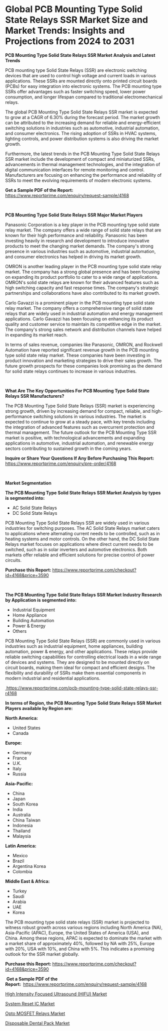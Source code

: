 <p><h1>Global PCB Mounting Type Solid State Relays SSR Market Size and Market Trends: Insights and Projections from 2024 to 2031</h1></p><p><strong>PCB Mounting Type Solid State Relays SSR Market Analysis and Latest Trends</strong></p>
<p><p>PCB mounting type Solid State Relays (SSR) are electronic switching devices that are used to control high voltage and current loads in various applications. These SSRs are mounted directly onto printed circuit boards (PCBs) for easy integration into electronic systems. The PCB mounting type SSRs offer advantages such as faster switching speed, lower power consumption, and longer lifespan compared to traditional electromechanical relays.</p><p>The global PCB Mounting Type Solid State Relays SSR market is expected to grow at a CAGR of 6.30% during the forecast period. The market growth can be attributed to the increasing demand for reliable and energy-efficient switching solutions in industries such as automotive, industrial automation, and consumer electronics. The rising adoption of SSRs in HVAC systems, lighting controls, and power distribution systems is also driving the market growth.</p><p>Furthermore, the latest trends in the PCB Mounting Type Solid State Relays SSR market include the development of compact and miniaturized SSRs, advancements in thermal management technologies, and the integration of digital communication interfaces for remote monitoring and control. Manufacturers are focusing on enhancing the performance and reliability of SSRs to meet the evolving requirements of modern electronic systems.</p></p>
<p><strong>Get a Sample PDF of the Report:&nbsp;</strong> <a href="https://www.reportprime.com/enquiry/request-sample/4168">https://www.reportprime.com/enquiry/request-sample/4168</a></p>
<p>&nbsp;</p>
<p><strong>PCB Mounting Type Solid State Relays SSR Major Market Players</strong></p>
<p><p>Panasonic Corporation is a key player in the PCB mounting type solid state relay market. The company offers a wide range of solid state relays that are known for their high performance and reliability. Panasonic has been investing heavily in research and development to introduce innovative products to meet the changing market demands. The company's strong presence in various industries such as automotive, industrial automation, and consumer electronics has helped in driving its market growth.</p><p>OMRON is another leading player in the PCB mounting type solid state relay market. The company has a strong global presence and has been focusing on expanding its product portfolio to cater to a wide range of applications. OMRON's solid state relays are known for their advanced features such as high switching capacity and fast response times. The company's strategic partnerships and collaborations have also contributed to its market growth.</p><p>Carlo Gavazzi is a prominent player in the PCB mounting type solid state relay market. The company offers a comprehensive range of solid state relays that are widely used in industrial automation and energy management applications. Carlo Gavazzi has been focusing on enhancing its product quality and customer service to maintain its competitive edge in the market. The company's strong sales network and distribution channels have helped in expanding its market reach.</p><p>In terms of sales revenue, companies like Panasonic, OMRON, and Rockwell Automation have reported significant revenue growth in the PCB mounting type solid state relay market. These companies have been investing in product innovation and marketing strategies to drive their sales growth. The future growth prospects for these companies look promising as the demand for solid state relays continues to increase in various industries.</p></p>
<p>&nbsp;</p>
<p><strong>What Are The Key Opportunities For PCB Mounting Type Solid State Relays SSR Manufacturers?</strong></p>
<p><p>The PCB Mounting Type Solid State Relays (SSR) market is experiencing strong growth, driven by increasing demand for compact, reliable, and high-performance switching solutions in various industries. The market is expected to continue to grow at a steady pace, with key trends including the integration of advanced features such as overcurrent protection and thermal management. The future outlook for the PCB Mounting Type SSR market is positive, with technological advancements and expanding applications in automotive, industrial automation, and renewable energy sectors contributing to sustained growth in the coming years.</p></p>
<p><strong>Inquire or Share Your Questions If Any Before Purchasing This Report:</strong> <a href="https://www.reportprime.com/enquiry/pre-order/4168">https://www.reportprime.com/enquiry/pre-order/4168</a></p>
<p>&nbsp;</p>
<p><strong>Market Segmentation</strong></p>
<p><strong>The PCB Mounting Type Solid State Relays SSR Market Analysis by types is segmented into:</strong></p>
<p><ul><li>AC Solid State Relays</li><li>DC Solid State Relays</li></ul></p>
<p><p>PCB Mounting Type Solid State Relays SSR are widely used in various industries for switching purposes. The AC Solid State Relays market caters to applications where alternating current needs to be controlled, such as in heating systems and motor controls. On the other hand, the DC Solid State Relays market focuses on applications where direct current needs to be switched, such as in solar inverters and automotive electronics. Both markets offer reliable and efficient solutions for precise control of power circuits.</p></p>
<p><strong>Purchase this Report:&nbsp;</strong><a href="https://www.reportprime.com/checkout?id=4168&price=3590">https://www.reportprime.com/checkout?id=4168&price=3590</a></p>
<p>&nbsp;</p>
<p><strong>The PCB Mounting Type Solid State Relays SSR Market Industry Research by Application is segmented into:</strong></p>
<p><ul><li>Industrial Equipment</li><li>Home Appliance</li><li>Building Automation</li><li>Power & Energy</li><li>Others</li></ul></p>
<p><p>PCB Mounting Type Solid State Relays (SSR) are commonly used in various industries such as industrial equipment, home appliances, building automation, power & energy, and other applications. These relays provide reliable switching capabilities for controlling electrical loads in a wide range of devices and systems. They are designed to be mounted directly on circuit boards, making them ideal for compact and efficient designs. The flexibility and durability of SSRs make them essential components in modern industrial and residential applications.</p></p>
<p><a href="https://www.reportprime.com/pcb-mounting-type-solid-state-relays-ssr-r4168">&nbsp;https://www.reportprime.com/pcb-mounting-type-solid-state-relays-ssr-r4168</a></p>
<p><strong>In terms of Region, the PCB Mounting Type Solid State Relays SSR Market Players available by Region are:</strong></p>
<p>
    <p> <strong> North America: </strong>
        <ul>
            <li>United States</li>
            <li>Canada</li>
        </ul>
        </p> 
    <p> <strong> Europe: </strong>
        <ul>
            <li>Germany</li>
            <li>France</li>
            <li>U.K.</li>
            <li>Italy</li>
            <li>Russia</li>
        </ul>
        </p> 
    <p> <strong> Asia-Pacific: </strong>
        <ul>
            <li>China</li>
            <li>Japan</li>
            <li>South Korea</li>
            <li>India</li>
            <li>Australia</li>
            <li>China Taiwan</li>
            <li>Indonesia</li>
            <li>Thailand</li>
            <li>Malaysia</li>
        </ul>
        </p> 
    <p> <strong> Latin America: </strong>
        <ul>
            <li>Mexico</li>
            <li>Brazil</li>
            <li>Argentina Korea</li>
            <li>Colombia</li>
        </ul>
        </p> 
    <p> <strong> Middle East & Africa: </strong>
        <ul>
            <li>Turkey</li>
            <li>Saudi</li>
            <li>Arabia</li>
            <li>UAE</li>
            <li>Korea</li>
        </ul>
    </p>
    </p>
<p><p>The PCB mounting type solid state relays (SSR) market is projected to witness robust growth across various regions including North America (NA), Asia-Pacific (APAC), Europe, the United States of America (USA), and China. Among these regions, APAC is expected to dominate the market with a market share of approximately 40%, followed by NA with 25%, Europe with 20%, USA with 10%, and China with 5%. This indicates a promising outlook for the SSR market globally.</p></p>
<p><strong>Purchase this Report: </strong><a href="https://www.reportprime.com/checkout?id=4168&price=3590">https://www.reportprime.com/checkout?id=4168&price=3590</a></p>
<p>&nbsp;<strong>Get a Sample PDF of the Report:&nbsp;&nbsp;</strong><a href="https://www.reportprime.com/enquiry/request-sample/4168">https://www.reportprime.com/enquiry/request-sample/4168</a></p>
<p><strong></strong></p>
<p><p><a href="https://issuu.com/reportprime-2/docs/high-intensity-focused-ultrasound-hifu-market-size">High Intensity Focused Ultrasound (HIFU) Market</a></p><p><a href="https://github.com/setiawananhar13/Market-Research-Report-List-1/blob/main/system-reset-ic-market.md">System Reset IC Market</a></p><p><a href="https://github.com/sahltyb2/Market-Research-Report-List-1/blob/main/opto-mosfet-relays-market.md">Opto MOSFET Relays Market</a></p><p><a href="https://issuu.com/reportprime-2/docs/disposable-dental-pack-market-size-2030.pptx">Disposable Dental Pack Market</a></p></p>